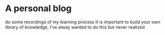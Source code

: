 # A personal blog

do some recordings of my learning process
It is important to build your own library of knowledge, I've alway wanted to do this but never realized
